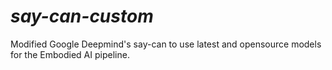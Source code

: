 # _say-can-custom_

Modified Google Deepmind's say-can to use latest and opensource models for the Embodied AI pipeline.
